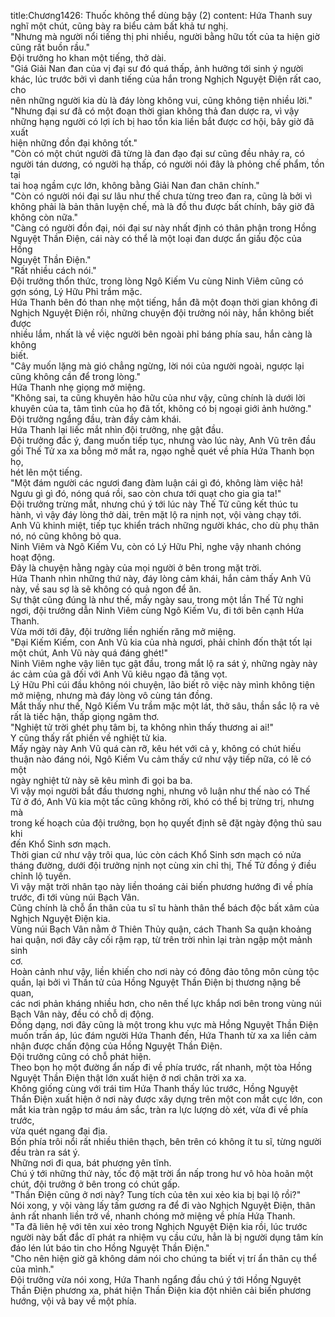 title:Chương1426: Thuốc không thể dùng bậy (2)
content:
Hứa Thanh suy nghĩ một chút, cũng bày ra biểu cảm bất khả tư nghị.<br>"Nhưng mà người nổi tiếng thị phi nhiều, người bằng hữu tốt của ta hiện giờ<br>cũng rất buồn rầu."<br>Đội trưởng ho khan một tiếng, thở dài.<br>"Giá Giải Nan đan của vị đại sư đó quá thấp, ảnh hưởng tới sinh ý người<br>khác, lúc trước bởi vì danh tiếng của hắn trong Nghịch Nguyệt Điện rất cao, cho<br>nên những người kia dù là đáy lòng không vui, cũng không tiện nhiều lời."<br>"Nhưng đại sư đã có một đoạn thời gian không thả đan dược ra, vì vậy<br>những hạng người có lợi ích bị hao tổn kia liền bắt được cơ hội, bây giờ đã xuất<br>hiện những đồn đại không tốt."<br>"Còn có một chút người đã từng là đan đạo đại sư cũng đều nhảy ra, có<br>người tán dương, có người hạ thấp, có người nói đây là phỏng chế phẩm, tồn tại<br>tai hoạ ngầm cực lớn, không bằng Giải Nan đan chân chính."<br>"Còn có người nói đại sư lâu như thế chưa từng treo đan ra, cũng là bởi vì<br>không phải là bản thân luyện chế, mà là đồ thu được bất chính, bây giờ đã<br>không còn nữa."<br>"Càng có người đồn đại, nói đại sư này nhất định có thân phận trong Hồng<br>Nguyệt Thần Điện, cái này có thể là một loại đan dược ẩn giấu độc của Hồng<br>Nguyệt Thần Điện."<br>"Rất nhiều cách nói."<br>Đội trưởng thổn thức, trong lòng Ngô Kiếm Vu cùng Ninh Viêm cũng có<br>gợn sóng, Lý Hữu Phỉ trầm mặc.<br>Hứa Thanh bên đó than nhẹ một tiếng, hắn đã một đoạn thời gian không đi<br>Nghịch Nguyệt Điện rồi, những chuyện đội trưởng nói này, hắn không biết được<br>nhiều lắm, nhất là về việc người bên ngoài phỉ báng phía sau, hắn càng là không<br>biết.<br>"Cây muốn lặng mà gió chẳng ngừng, lời nói của người ngoài, ngược lại<br>cũng không cần để trong lòng."<br>Hứa Thanh nhẹ giọng mở miệng.<br>"Không sai, ta cũng khuyên hảo hữu của như vậy, cũng chính là dưới lời<br>khuyên của ta, tâm tình của họ đã tốt, không có bị ngoại giới ảnh hưởng."<br>Đội trưởng ngẩng đầu, tràn đầy cảm khái.<br>Hứa Thanh lại liếc mắt nhìn đội trưởng, nhẹ gật đầu.<br>Đội trưởng đắc ý, đang muốn tiếp tục, nhưng vào lúc này, Anh Vũ trên đầu<br>gối Thế Tử xa xa bỗng mở mắt ra, ngạo nghễ quét về phía Hứa Thanh bọn họ,<br>hét lên một tiếng.<br>"Một đám người các ngươi đang đàm luận cái gì đó, không làm việc hả!<br>Ngưu gì gì đó, nóng quá rồi, sao còn chưa tới quạt cho gia gia ta!"<br>Đội trưởng trừng mắt, nhưng chú ý tới lúc này Thế Tử cũng kết thúc tu<br>hành, vì vậy đáy lòng thở dài, trên mặt lộ ra nịnh nọt, vội vàng chạy tới.<br>Anh Vũ khinh miệt, tiếp tục khiển trách những người khác, cho dù phụ thân<br>nó, nó cũng không bỏ qua.<br>Ninh Viêm và Ngô Kiếm Vu, còn có Lý Hữu Phỉ, nghe vậy nhanh chóng<br>hoạt động.<br>Đây là chuyện hằng ngày của mọi người ở bên trong mặt trời.<br>Hứa Thanh nhìn những thứ này, đáy lòng cảm khái, hắn cảm thấy Anh Vũ<br>này, về sau sợ là sẽ không có quả ngon để ăn.<br>Sự thật cũng đúng là như thế, mấy ngày sau, trong một lần Thế Tử nghỉ<br>ngơi, đội trưởng dẫn Ninh Viêm cùng Ngô Kiếm Vu, đi tới bên cạnh Hứa<br>Thanh.<br>Vừa mới tới đây, đội trưởng liền nghiến răng mở miệng.<br>"Đại Kiếm Kiếm, con Anh Vũ kia của nhà ngươi, phải chỉnh đốn thật tốt lại<br>một chút, Anh Vũ này quá đáng ghét!"<br>Ninh Viêm nghe vậy liên tục gật đầu, trong mắt lộ ra sát ý, những ngày này<br>ác cảm của gã đối với Anh Vũ kiêu ngạo đã tăng vọt.<br>Lý Hữu Phỉ cúi đầu không nói chuyện, lão biết rõ việc này mình không tiện<br>mở miệng, nhưng mà đáy lòng vô cùng tán đồng.<br>Mắt thấy như thế, Ngô Kiếm Vu trầm mặc một lát, thở sâu, thần sắc lộ ra vẻ<br>rất là tiếc hận, thấp giọng ngâm thơ.<br>"Nghiệt tử trời ghét phụ tâm bị, ta không nhìn thấy thương ai ai!"<br>Y cũng thấy rất phiền về nghiệt tử kia.<br>Mấy ngày này Anh Vũ quá càn rỡ, kêu hét với cả y, không có chút hiếu<br>thuận nào đáng nói, Ngô Kiếm Vu cảm thấy cứ như vậy tiếp nữa, có lẽ có một<br>ngày nghiệt tử này sẽ kêu mình đi gọi ba ba.<br>Vì vậy mọi người bắt đầu thương nghị, nhưng vô luận như thế nào có Thế<br>Tử ở đó, Anh Vũ kia một tấc cũng không rời, khó có thể bị trừng trị, nhưng mà<br>trong kế hoạch của đội trưởng, bọn họ quyết định sẽ đặt ngày động thủ sau khi<br>đến Khổ Sinh sơn mạch.<br>Thời gian cứ như vậy trôi qua, lúc còn cách Khổ Sinh sơn mạch có nửa<br>tháng đường, dưới đội trưởng nịnh nọt cùng xin chỉ thị, Thế Tử đồng ý điều<br>chỉnh lộ tuyến.<br>Vì vậy mặt trời nhân tạo này liền thoáng cải biến phương hướng đi về phía<br>trước, đi tới vùng núi Bạch Vân.<br>Cũng chính là chỗ ẩn thân của tu sĩ tu hành thân thể bách độc bất xâm của<br>Nghịch Nguyệt Điện kia.<br>Vùng núi Bạch Vân nằm ở Thiên Thủy quận, cách Thanh Sa quận khoảng<br>hai quận, nơi đây cây cối rậm rạp, từ trên trời nhìn lại tràn ngập một mảnh sinh<br>cơ.<br>Hoàn cảnh như vậy, liền khiến cho nơi này có đông đảo tông môn cùng tộc<br>quần, lại bởi vì Thần tử của Hồng Nguyệt Thần Điện bị thương nặng bế quan,<br>các nơi phản kháng nhiều hơn, cho nên thế lực khắp nơi bên trong vùng núi<br>Bạch Vân này, đều có chỗ dị động.<br>Đồng dạng, nơi đây cũng là một trong khu vực mà Hồng Nguyệt Thần Điện<br>muốn trấn áp, lúc đám người Hứa Thanh đến, Hứa Thanh từ xa xa liền cảm<br>nhận được chấn động của Hồng Nguyệt Thần Điện.<br>Đội trưởng cũng có chỗ phát hiện.<br>Theo bọn họ một đường ẩn nấp đi về phía trước, rất nhanh, một tòa Hồng<br>Nguyệt Thần Điện thật lớn xuất hiện ở nơi chân trời xa xa.<br>Không giống cùng với trái tim Hứa Thanh thấy lúc trước, Hồng Nguyệt<br>Thần Điện xuất hiện ở nơi này được xây dựng trên một con mắt cực lớn, con<br>mắt kia tràn ngập tơ máu ám sắc, tràn ra lực lượng dò xét, vừa đi về phía trước,<br>vừa quét ngang đại địa.<br>Bốn phía trôi nổi rất nhiều thiên thạch, bên trên có không ít tu sĩ, từng người<br>đều tràn ra sát ý.<br>Những nơi đi qua, bát phương yên tĩnh.<br>Chú ý tới những thứ này, tốc độ mặt trời ẩn nấp trong hư vô hòa hoãn một<br>chút, đội trưởng ở bên trong có chút gấp.<br>"Thần Điện cũng ở nơi này? Tung tích của tên xui xẻo kia bị bại lộ rồi?"<br>Nói xong, y vội vàng lấy tấm gương ra để đi vào Nghịch Nguyệt Điện, thân<br>ảnh rất nhanh liền trở về, nhanh chóng mở miệng về phía Hứa Thanh.<br>"Ta đã liên hệ với tên xui xẻo trong Nghịch Nguyệt Điện kia rồi, lúc trước<br>người này bất đắc dĩ phát ra nhiệm vụ cầu cứu, hẳn là bị người dụng tâm kín<br>đáo lén lút báo tin cho Hồng Nguyệt Thần Điện."<br>"Cho nên hiện giờ gã không dám nói cho chúng ta biết vị trí ẩn thân cụ thể<br>của mình."<br>Đội trưởng vừa nói xong, Hứa Thanh ngẩng đầu chú ý tới Hồng Nguyệt<br>Thần Điện phương xa, phát hiện Thần Điện kia đột nhiên cải biến phương<br>hướng, vội vã bay về một phía.